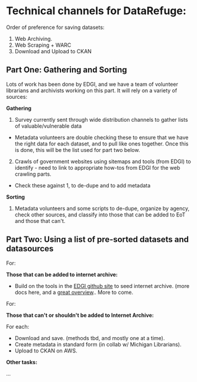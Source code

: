 # Technical channels for DataRefuge:

Order of preference for saving datasets:
1. Web Archiving.
1. Web Scraping + WARC
1. Download and Upload to CKAN

## Part One: Gathering and Sorting

Lots of work has been done by EDGI, and we have a team of volunteer librarians and archivists working on this part. It will rely on a variety of sources:

**Gathering**
1. Survey currently sent through wide distribution channels to gather lists of valuable/vulnerable data
- Metadata volunteers are double checking these to ensure that we have the right data for each dataset, and to pull like ones together. Once this is done, this will be the list used for part two below.
2. Crawls of government websites using sitemaps and tools (from EDGI) to identify  -  need to link to appropriate how-tos from EDGI for the web crawling parts.
- Check these against 1, to de-dupe and to add metadata

**Sorting**
1. Metadata volunteers and some scripts to de-dupe, organize by agency, check other sources, and classify into those that can be added to EoT and those that can't.

## Part Two: Using a list of pre-sorted datasets and datasources

For:

**Those that can be added to internet archive:**

- Build on the tools in the [EDGI github site](https://github.com/edgi-govdata-archiving/) to seed internet archive. (more docs here, and a [great overview](https://github.com/edgi-govdata-archiving/eot-sprint-toolkit).. More to come.



For:

**Those that can't or shouldn't be added to Internet Archive:**

For each:

- Download and save. (methods tbd, and mostly one at a time).
- Create metadata in standard form (in collab w/ Michigan Librarians).
- Upload to CKAN on AWS.

**Other tasks:**

...


